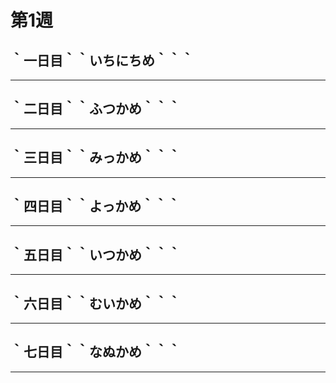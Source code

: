 # 第1週

## ｀一日目｀｀いちにちめ｀｀｀

---

## ｀二日目｀｀ふつかめ｀｀｀

---

## ｀三日目｀｀みっかめ｀｀｀

---

## ｀四日目｀｀よっかめ｀｀｀

---

## ｀五日目｀｀いつかめ｀｀｀

---

## ｀六日目｀｀むいかめ｀｀｀

---

## ｀七日目｀｀なぬかめ｀｀｀

---

